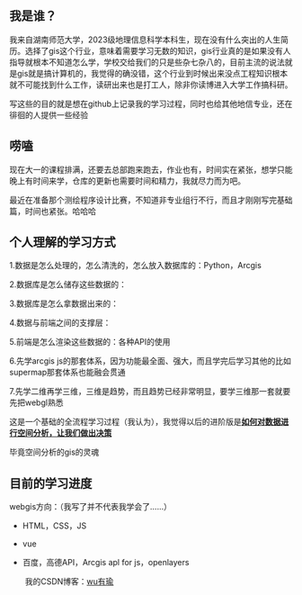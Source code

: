 ## 我是谁？

​    我来自湖南师范大学，2023级地理信息科学本科生，现在没有什么突出的人生简历。选择了gis这个行业，意味着需要学习无数的知识，gis行业真的是如果没有人指导就根本不知道怎么学，学校交给我们的只是些杂七杂八的，目前主流的说法就是gis就是搞计算机的，我觉得的确没错，这个行业到时候出来没点工程知识根本就不可能找到什么工作，读研出来也是打工人，除非你读博进入大学工作搞科研。

​    写这些的目的就是想在github上记录我的学习过程，同时也给其他地信专业，还在徘徊的人提供一些经验

## 唠嗑

现在大一的课程排满，还要去总部跑来跑去，作业也有，时间实在紧张，想学只能晚上有时间来学，仓库的更新也需要时间和精力，我就尽力而为吧。

最近在准备那个测绘程序设计比赛，不知道非专业组行不行，而且才刚刚写完基础篇，时间也紧张。哈哈哈



## 个人理解的学习方式

1.数据是怎么处理的，怎么清洗的，怎么放入数据库的：Python，Arcgis

2.数据库是怎么储存这些数据的：

3.数据库是怎么拿数据出来的：

4.数据与前端之间的支撑层：

5.前端是怎么渲染这些数据的：各种API的使用

6.先学arcgis js的那套体系，因为功能最全面、强大，而且学完后学习其他的比如supermap那套体系也能融会贯通

7.先学二维再学三维，三维是趋势，而且趋势已经非常明显，要学三维那一套就要先把webgl熟悉

这是一个基础的全流程学习过程（我认为），我觉得以后的进阶版是<u>**如何对数据进行空间分析，让我们做出决策**</u>

毕竟空间分析的gis的灵魂

## 目前的学习进度

webgis方向：（我写了并不代表我学会了......）

- HTML，CSS，JS 

- vue

- 百度，高德API，Arcgis apl for js，openlayers

  ​
我的CSDN博客：[wu有瑜](https://blog.csdn.net/zmlswmlp?type=blog)
